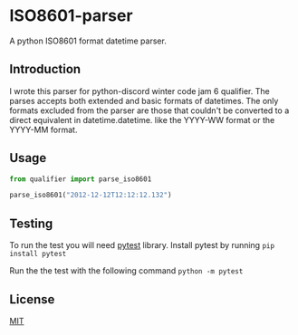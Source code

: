 # ISO8601-parser
A python ISO8601 format datetime parser.

## Introduction
I wrote this parser for python-discord winter code jam 6 qualifier. The parses accepts both extended and basic formats of datetimes.
The only formats excluded from the parser are those that couldn't be converted to a direct equivalent in datetime.datetime.
like the YYYY-WW format or the YYYY-MM format.

## Usage
```python
from qualifier import parse_iso8601

parse_iso8601("2012-12-12T12:12:12.132")
```

## Testing
To run the test you will need [pytest](https://docs.pytest.org/en/latest/) library.
Install pytest by running
```pip install pytest```

Run the the test with the following command
```python -m pytest```

## License
[MIT](https://choosealicense.com/licenses/mit/)
